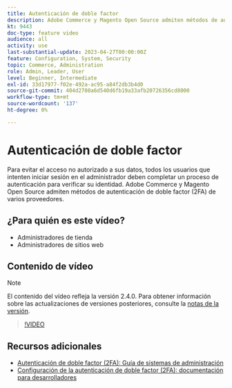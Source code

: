 ```yaml
---
title: Autenticación de doble factor
description: Adobe Commerce y Magento Open Source admiten métodos de autenticación de doble factor (2FA) de varios proveedores. Descubra cómo las funciones de autenticación de doble factor ayudan a proteger al administrador de su tienda.
kt: 9443
doc-type: feature video
audience: all
activity: use
last-substantial-update: 2023-04-27T00:00:00Z
feature: Configuration, System, Security
topic: Commerce, Administration
role: Admin, Leader, User
level: Beginner, Intermediate
exl-id: 33d17977-f02e-492a-ac95-a84f2db3b4d0
source-git-commit: 404d2708a6d540d6fb19a33afb20726356cd8000
workflow-type: tm+mt
source-wordcount: '137'
ht-degree: 0%

---
```


# Autenticación de doble factor

Para evitar el acceso no autorizado a sus datos, todos los usuarios que intenten iniciar sesión en el administrador deben completar un proceso de autenticación para verificar su identidad. Adobe Commerce y Magento Open Source admiten métodos de autenticación de doble factor (2FA) de varios proveedores.

## ¿Para quién es este vídeo?

- Administradores de tienda
- Administradores de sitios web

## Contenido de vídeo

>[!NOTE]
>
>El contenido del vídeo refleja la versión 2.4.0. Para obtener información sobre las actualizaciones de versiones posteriores, consulte la [notas de la versión](https://experienceleague.adobe.com/docs/commerce-operations/release/notes/overview.html).

>[!VIDEO](https://video.tv.adobe.com/v/339104?quality=12&learn=on)

## Recursos adicionales

- [Autenticación de doble factor (2FA): Guía de sistemas de administración](https://experienceleague.adobe.com/docs/commerce-admin/systems/security/2fa/security-two-factor-authentication.html)
- [Configuración de la autenticación de doble factor (2FA): documentación para desarrolladores](https://developer.adobe.com/commerce/testing/functional-testing-framework/two-factor-authentication/)
